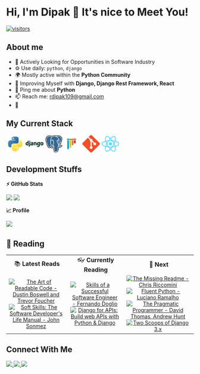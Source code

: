 # Hi, I'm Dipak 👋 It's nice to Meet You!

  <!-- <a href="https://github.com/imranxyz?tab=followers">
    <img alt="GitHub followers" src="https://img.shields.io/github/followers/imranxyz?color=green&logo=github">
  </a> -->
  <a href="https://github.com/dipak-roy109/">
    <img src="https://komarev.com/ghpvc/?username=dipak-roy109" alt="visitors" />
  </a>

## About me

- 🏢 Actively Looking for Opportunities in Software Industry
- ⚙️ Use daily: `python`, `django`
- 🌍 Mostly active within the **Python Community**
- 🌱 Improving Myself with **Django, Django Rest Framework, React**
- 💬 Ping me about **Python**
- 📫 Reach me: rdipak109@gmail.com
- 📝 

## My Current Stack

<img height="48" src="img/python-original.svg" alt="python"> <img height="48" src="img/django-plain-wordmark.svg" alt="Django"> <img height="48" src="img/postgresql-original.svg" alt="postgress"><img height="48" src="img/pytest-original.svg" alt="pytest"> <img height="48" src="img/git-original.svg" alt="git"> <img height="48" src="img/react-original.svg" alt="react">

<!--  -->

## Development Stuffs

<b>⚡ GitHub Stats</b>
<p float="left">
<img height="180em" src="https://github-readme-stats.vercel.app/api?username=dipak-roy109&show_icons=true&hide_border=true&&count_private=true&include_all_commits=true" /> 
<img height="180em" src="https://github-readme-stats.vercel.app/api/top-langs/?username=dipak-roy109&show_icons=true&hide_border=true&layout=compact&langs_count=8"/>
</p>

<b>&#128200; Profile</b>
<p float="left">
<img height="200em" src="https://leetcard.jacoblin.cool/rdipak109?theme=light&font=Karma&ext=contest" />
<!-- <img height="280em" src="https://raw.githubusercontent.com/sudiptob2/cf-stats/main/output/light_card.svg" /> -->
</p>

## 📖 Reading

<div align="left">
  <table  border="0" margin="0">
    <tr align='center'>
      <td><div style="font-size: 16px; margin-bottom: 0;">📚 <b>Latest Reads</b></div></td>
      <td><div style="font-size: 16px; margin-bottom: 0;">👓 <b>Currently Reading</b></div></td>
      <td><div style="font-size: 16px; margin-bottom: 0;">🥽 <b>Next</b></div></td>
    </tr>
    <tr>
      <td align="center">
        <a href='https://www.goodreads.com/book/show/8677004-the-art-of-readable-code'><img alt="The Art of Readable Code - Dustin Boswell and Trevor Foucher" src="https://learning.oreilly.com/library/cover/9781449318482/360h/" height="150" style="margin-right: 5px"/></a>
        <a href='https://www.amazon.com/Soft-Skills-Software-Developers-Manual-dp-0999081446/dp/0999081446/ref=dp_ob_title_bk'><img alt="Soft Skills: The Software Developer's Life Manual - John Sonmez" src="https://images-na.ssl-images-amazon.com/images/I/41gZ1rA1jCL._SX404_BO1,204,203,200_.jpg" height="150" style="margin-right: 5px"/></a>
      </td>
      <td align="center">
        <a href='https://www.goodreads.com/book/show/61250980-skills-of-a-successful-software-engineer'><img alt="Skills of a Successful Software Engineer - Fernando Doglio" src="https://images.manning.com/book/0/bd00979-fc10-4bba-b7c3-4613ad7e9592/Doglio-HI.png" height="150" style="margin-right: 5px"/></a>
        <a href='https://djangoforapis.com/'><img alt="Django for APIs: Build web APIs with Python & Django" src="https://d33wubrfki0l68.cloudfront.net/a5e42d201c5f21c719deef549317f13c7e30a03d/77b12/assets/images/dfa_cover_40.jpg" height="150" style="margin-right: 5px"/></a>
      </td>
      <td align="center">
        <a href='https://www.goodreads.com/book/show/57271519-the-missing-readme'><img alt="The Missing Readme - Chris Riccomini" src="https://miro.medium.com/max/427/1*nKcpSvhFOfB9VAhIdtWqVg.png" height="150" style="margin-right: 5px"/></a>
        <a href='https://www.oreilly.com/library/view/fluent-python-2nd/9781492056348/'><img alt="Fluent Python - Luciano Ramalho" src="https://images-na.ssl-images-amazon.com/images/I/411qhFCwczL._SX379_BO1,204,203,200_.jpg" height="150" style="margin-right: 5px"/></a>
        <a href='https://pragprog.com/titles/tpp20/the-pragmatic-programmer-20th-anniversary-edition/'><img alt="The Pragmatic Programmer - David Thomas, Andrew Hunt" src="https://pragprog.com/titles/tpp20/the-pragmatic-programmer-20th-anniversary-edition/tpp20.jpg" height="150" style="margin-right: 5px"/></a>
        <a href='https://www.feldroy.com/books/two-scoops-of-django-3-x'><img alt="Two Scoops of Django 3.x" src="https://www.feldroy.com/_next/image?url=%2Fimages%2FTwo-Scoops-of-Django-3-Alpha-Cover_1080x.jpg&w=1080&q=75" height="150" style="margin-right: 5px"/></a>
      </td>
    </tr>
  </table>
</div>


## Connect With Me

<p left="center">
<a href="https://twitter.com/@roy527947">
  <img src="https://img.shields.io/badge/twitter-%231DA1F2.svg?&style=for-the-badge&logo=twitter&logoColor=white" height=25>
</a> 
<a href="https://www.linkedin.com/in/rdipak109/">
  <img src="https://img.shields.io/badge/linkedin-%230077B5.svg?&style=for-the-badge&logo=linkedin&logoColor=white" height=25>
</a>
<a href="mailto:rdipak109@gmail.com">
  <img src="https://img.shields.io/badge/Gmail-D14836?style=for-the-badge&logo=gmail&logoColor=white" height=25>
</a>
</p>
